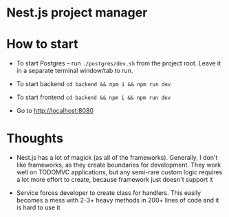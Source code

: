 # Nest.js project manager

# How to start

- To start Postgres – run `./postgres/dev.sh` from the project root.
  Leave it in a separate terminal window/tab to run.

- To start backend `cd backend && npm i && npm run dev`

- To start frontend `cd backend && npm i && npm run dev`

- Go to [http://localhost:8080](http://localhost:8080)

# Thoughts

- Nest.js has a lot of magick (as all of the frameworks).
  Generally, I don't like frameworks, as they create boundaries for development.
  They work well on TODOMVC applications, but any semi-rare custom logic requires
  a lot more effort to create, because framework just doesn't support it

- Service forces developer to create class for handlers. This easily becomes a mess
  with 2-3+ heavy methods in 200+ lines of code and it is hard to use it
